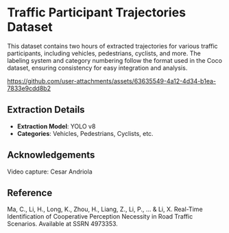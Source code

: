 # Traffic Participant Trajectories Dataset
This dataset contains two hours of extracted trajectories for various traffic participants, including vehicles, pedestrians, cyclists, and more. The labeling system and category numbering follow the format used in the Coco dataset, ensuring consistency for easy integration and analysis.

https://github.com/user-attachments/assets/63635549-4a12-4d34-b1ea-7833e9cdd8b2

## Extraction Details
- **Extraction Model**: YOLO v8
- **Categories**: Vehicles, Pedestrians, Cyclists, etc.

## Acknowledgements
Video capture: Cesar Andriola

## Reference
Ma, C., Li, H., Long, K., Zhou, H., Liang, Z., Li, P., ... & Li, X. Real-Time Identification of Cooperative Perception Necessity in Road Traffic Scenarios. Available at SSRN 4973353.
